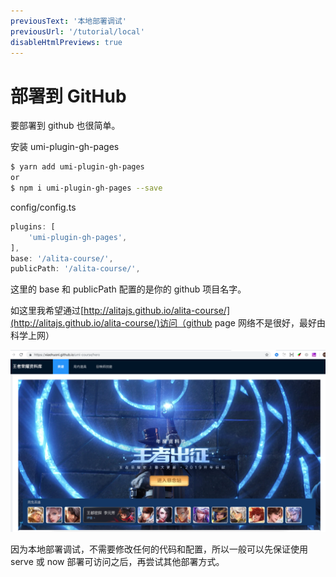 ```yaml
---
previousText: '本地部署调试'
previousUrl: '/tutorial/local'
disableHtmlPreviews: true
---
```


# 部署到 GitHub

要部署到 github 也很简单。

安装 umi-plugin-gh-pages

```bash
$ yarn add umi-plugin-gh-pages
or
$ npm i umi-plugin-gh-pages --save
```

config/config.ts

```javascript
plugins: [
    'umi-plugin-gh-pages',
],
base: '/alita-course/',
publicPath: '/alita-course/',
```

这里的 base 和 publicPath 配置的是你的 github 项目名字。

如这里我希望通过[http://alitajs.github.io/alita-course/](http://alitajs.github.io/alita-course/)访问（github page 网络不是很好，最好由科学上网）

![](../../../assets/img/tutorial/github1.png)

因为本地部署调试，不需要修改任何的代码和配置，所以一般可以先保证使用 serve 或 now 部署可访问之后，再尝试其他部署方式。
